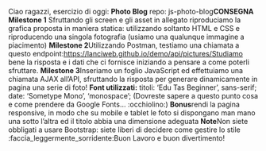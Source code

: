 Ciao ragazzi,
esercizio di oggi: **Photo Blog**
repo: js-photo-blog**CONSEGNA**
**Milestone 1**
Sfruttando gli screen e gli asset in allegato riproduciamo la grafica proposta in maniera statica: utilizzando soltanto HTML e CSS e riproducendo una singola fotografia (usiamo una qualunque immagine a piacimento)
**Milestone 2**Utilizzando Postman, testiamo una chiamata a questo endpoint:https://lanciweb.github.io/demo/api/pictures/Studiamo bene la risposta e i dati che ci fornisce iniziando a pensare a come poterli sfruttare.
**Milestone 3**Inseriamo un foglio JavaScript ed effettuiamo una chiamata AJAX all’API, sfruttando la risposta per generare dinamicamente in pagina una serie di foto!
**Font utilizzati:**
titoli:  ‘Edu Tas Beginner’, sans-serif;
date: ‘Sometype Mono’, ‘monospace’;
(Dovreste sapere a questo punto cosa e come prendere da Google Fonts… :occhiolino:)
**Bonus**rendi la pagina responsive, in modo che su mobile e tablet le foto si dispongano man mano una sotto l’altra ed il titolo abbia una dimensione adeguata
**Note**Non siete obbligati a usare Bootstrap: siete liberi di decidere come gestire lo stile :faccia_leggermente_sorridente:Buon Lavoro e buon divertimento!